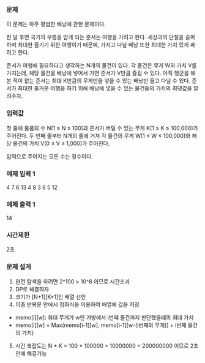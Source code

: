 ### 문제

이 문제는 아주 평범한 배낭에 관한 문제이다.

한 달 후면 국가의 부름을 받게 되는 준서는 여행을 가려고 한다.
세상과의 단절을 슬퍼하며 최대한 즐기기 위한 여행이기 때문에, 가지고 다닐 배낭 또한 최대한 가치 있게 싸려고 한다.

준서가 여행에 필요하다고 생각하는 N개의 물건이 있다.
각 물건은 무게 W와 가치 V를 가지는데, 해당 물건을 배낭에 넣어서 가면 준서가 V만큼 즐길 수 있다.
아직 행군을 해본 적이 없는 준서는 최대 K만큼의 무게만을 넣을 수 있는 배낭만 들고 다닐 수 있다.
준서가 최대한 즐거운 여행을 하기 위해 배낭에 넣을 수 있는 물건들의 가치의 최댓값을 알려주자.

### 입력값
첫 줄에 물품의 수 N(1 ≤ N ≤ 100)과 준서가 버틸 수 있는 무게 K(1 ≤ K ≤ 100,000)가 주어진다.
두 번째 줄부터 N개의 줄에 거쳐 각 물건의 무게 W(1 ≤ W ≤ 100,000)와 해당 물건의 가치 V(0 ≤ V ≤ 1,000)가 주어진다.

입력으로 주어지는 모든 수는 정수이다.

### 예제 입력 1
4 7
6 13
4 8
3 6
5 12

### 예제 출력 1
14

### 시간제한
2초

### 문제 설게
1. 완전 탐색을 하려면 2^100 > 10^8 이므로 시간초과
2. DP로 해결하자
3. 크기가 [N+1][K+1]인 배열 선언
4. 이중 반복문 안에서 점화식을 이용하여 배열에 값을 저장
- memo[i][w]: 최대 무게가 w인 가방에서 i번쨰 물건까지 판단했을떄의 최대 가치
- memo[i][w] = Max(memo[i-1][w], memo[i-1][w-(i번째의 무게)] + i번째 물건의 가치)
5. 시간 복잡도는 N * K = 100 * 100000 = 10000000 < 200000000 이므로 2초 안에 해결가능